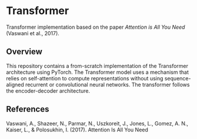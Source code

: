 # Transformer

Transformer implementation based on the paper _Attention is All You Need_ (Vaswani et al., 2017).

## Overview
This repository contains a from-scratch implementation of the Transformer architecture using PyTorch. The Transformer model uses a mechanism that relies on self-attention to compute representations without using sequence-aligned recurrent or convolutional neural networks. The transformer follows the encoder-decoder architecture.

## References
Vaswani, A., Shazeer, N., Parmar, N., Uszkoreit, J., Jones, L., Gomez, A. N., Kaiser, L., & Polosukhin, I. (2017). Attention Is All You Need
